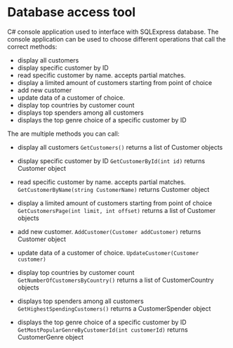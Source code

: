 # Database access tool

C# console application used to interface with SQLExpress database.
The console application can be used to choose different operations that call the correct methods:
- display all customers
- display specific customer by ID
- read specific customer by name. accepts partial matches.
- display a limited amount of customers starting from point of choice
- add new customer
- update data of a customer of choice.
- display top countries by customer count
- displays top spenders among all customers
- displays the top genre choice of a specific customer by ID 

The are multiple methods you can call:
- display all customers `GetCustomers()` returns a list of Customer objects

- display specific customer by ID  `GetCustomerById(int id)` returns Customer object

- read specific customer by name. accepts partial matches. `GetCustomerByName(string CustomerName)` returns Customer object

- display a limited amount of customers starting from point of choice `GetCustomersPage(int limit, int offset)` returns a list of Customer objects

- add new customer. `AddCustomer(Customer addCustomer)` returns Customer object

- update data of a customer of choice. `UpdateCustomer(Customer customer)`

- display top countries by customer count `GetNumberOfCustomersByCountry()` returns a list of CustomerCountry objects

- displays top spenders among all customers `GetHighestSpendingCustomers()` returns a CustomerSpender object

- displays the top genre choice of a specific customer by ID `GetMostPopularGenreByCustomerId(int customerId)` returns CustomerGenre object
